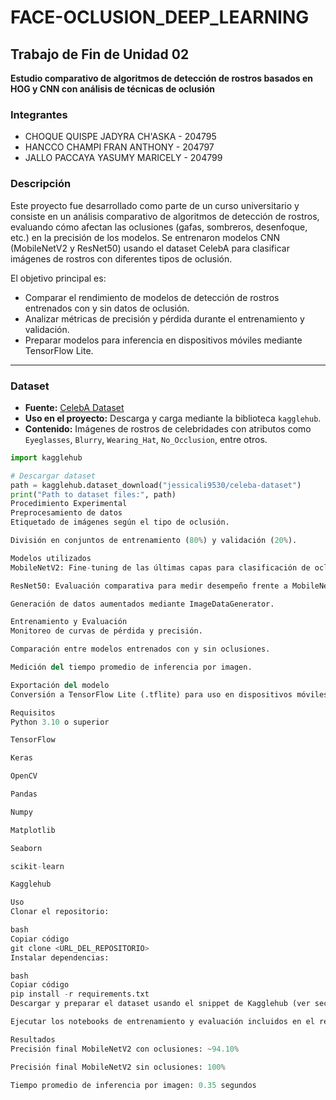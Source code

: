 # FACE-OCLUSION_DEEP_LEARNING

## Trabajo de Fin de Unidad 02
**Estudio comparativo de algoritmos de detección de rostros basados en HOG y CNN con análisis de técnicas de oclusión**

### Integrantes
- CHOQUE QUISPE JADYRA CH'ASKA - 204795  
- HANCCO CHAMPI FRAN ANTHONY - 204797  
- JALLO PACCAYA YASUMY MARICELY - 204799  

### Descripción
Este proyecto fue desarrollado como parte de un curso universitario y consiste en un análisis comparativo de algoritmos de detección de rostros, evaluando cómo afectan las oclusiones (gafas, sombreros, desenfoque, etc.) en la precisión de los modelos. Se entrenaron modelos CNN (MobileNetV2 y ResNet50) usando el dataset CelebA para clasificar imágenes de rostros con diferentes tipos de oclusión.

El objetivo principal es:  
- Comparar el rendimiento de modelos de detección de rostros entrenados con y sin datos de oclusión.  
- Analizar métricas de precisión y pérdida durante el entrenamiento y validación.  
- Preparar modelos para inferencia en dispositivos móviles mediante TensorFlow Lite.

---

### Dataset
- **Fuente:** [CelebA Dataset](https://www.kaggle.com/datasets/jessicali9530/celeba-dataset)  
- **Uso en el proyecto:** Descarga y carga mediante la biblioteca `kagglehub`.  
- **Contenido:** Imágenes de rostros de celebridades con atributos como `Eyeglasses`, `Blurry`, `Wearing_Hat`, `No_Occlusion`, entre otros.

```python
import kagglehub

# Descargar dataset
path = kagglehub.dataset_download("jessicali9530/celeba-dataset")
print("Path to dataset files:", path)
Procedimiento Experimental
Preprocesamiento de datos
Etiquetado de imágenes según el tipo de oclusión.

División en conjuntos de entrenamiento (80%) y validación (20%).

Modelos utilizados
MobileNetV2: Fine-tuning de las últimas capas para clasificación de oclusiones.

ResNet50: Evaluación comparativa para medir desempeño frente a MobileNetV2.

Generación de datos aumentados mediante ImageDataGenerator.

Entrenamiento y Evaluación
Monitoreo de curvas de pérdida y precisión.

Comparación entre modelos entrenados con y sin oclusiones.

Medición del tiempo promedio de inferencia por imagen.

Exportación del modelo
Conversión a TensorFlow Lite (.tflite) para uso en dispositivos móviles o embebidos.

Requisitos
Python 3.10 o superior

TensorFlow

Keras

OpenCV

Pandas

Numpy

Matplotlib

Seaborn

scikit-learn

Kagglehub

Uso
Clonar el repositorio:

bash
Copiar código
git clone <URL_DEL_REPOSITORIO>
Instalar dependencias:

bash
Copiar código
pip install -r requirements.txt
Descargar y preparar el dataset usando el snippet de Kagglehub (ver sección de Dataset).

Ejecutar los notebooks de entrenamiento y evaluación incluidos en el repositorio.

Resultados
Precisión final MobileNetV2 con oclusiones: ~94.10%

Precisión final MobileNetV2 sin oclusiones: 100%

Tiempo promedio de inferencia por imagen: 0.35 segundos
